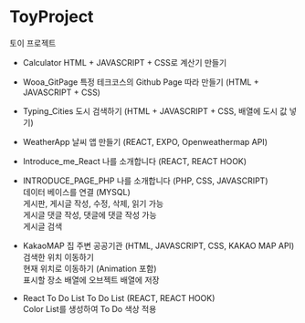 # ToyProject
토이 프로젝트

- Calculator
    HTML + JAVASCRIPT + CSS로 계산기 만들기

- Wooa_GitPage
    특정 테크코스의 Github Page 따라 만들기 (HTML + JAVASCRIPT + CSS)

- Typing_Cities
    도시 검색하기 (HTML + JAVASCRIPT + CSS, 배열에 도시 값 넣기)

- WeatherApp
    날씨 앱 만들기 (REACT, EXPO, Openweathermap API)

- Introduce_me_React
    나를 소개합니다 (REACT, REACT HOOK)

- INTRODUCE_PAGE_PHP
    나를 소개합니다 (PHP, CSS, JAVASCRIPT)<br>
    데이터 베이스를 연결 (MYSQL)<br>
    게시판, 게시글 작성, 수정, 삭제, 읽기 가능<br>
    게시글 댓글 작성, 댓글에 댓글 작성 가능<br>
    게시글 검색

- KakaoMAP
    집 주변 공공기관 (HTML, JAVASCRIPT, CSS, KAKAO MAP API)<br>
    검색한 위치 이동하기<br>
    현재 위치로 이동하기 (Animation 포함)<br>
    표시할 장소 배열에 오브젝트 배열에 저장

- React To Do List
    To Do List (REACT, REACT HOOK)<br>
    Color List를 생성하여 To Do 색상 적용
